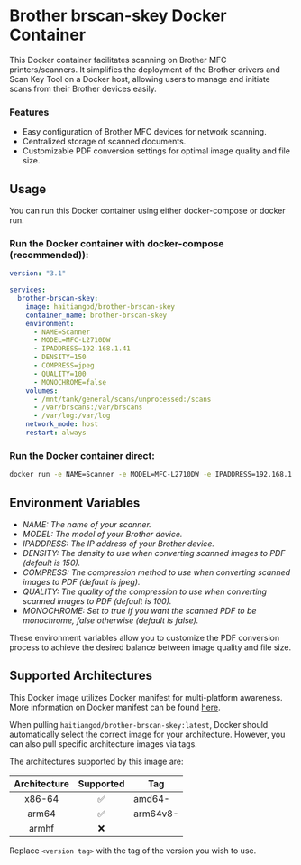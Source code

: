 # Brother brscan-skey Docker Container

This Docker container facilitates scanning on Brother MFC printers/scanners. It simplifies the deployment of the Brother drivers and Scan Key Tool on a Docker host, allowing users to manage and initiate scans from their Brother devices easily.

### Features

- Easy configuration of Brother MFC devices for network scanning.
- Centralized storage of scanned documents.
- Customizable PDF conversion settings for optimal image quality and file size.

## Usage

You can run this Docker container using either docker-compose or docker run.

### Run the Docker container with docker-compose (recommended)):

```yaml
version: "3.1"

services:
  brother-brscan-skey:
    image: haitiangod/brother-brscan-skey
    container_name: brother-brscan-skey
    environment:
      - NAME=Scanner
      - MODEL=MFC-L2710DW
      - IPADDRESS=192.168.1.41
      - DENSITY=150
      - COMPRESS=jpeg
      - QUALITY=100
      - MONOCHROME=false
    volumes:
      - /mnt/tank/general/scans/unprocessed:/scans
      - /var/brscans:/var/brscans
      - /var/log:/var/log
    network_mode: host
    restart: always
```

### Run the Docker container direct:

```bash
docker run -e NAME=Scanner -e MODEL=MFC-L2710DW -e IPADDRESS=192.168.1.41 -e DENSITY=150 -e COMPRESS=jpeg -e QUALITY=100 -e MONOCHROME=false -it --name=brscan-container -v /mnt/scans:/scans --net=host haitiangod/brother-brscan-skey
```

## Environment Variables

- _NAME: The name of your scanner._
- _MODEL: The model of your Brother device._
- _IPADDRESS: The IP address of your Brother device._
- _DENSITY: The density to use when converting scanned images to PDF (default is 150)._
- _COMPRESS: The compression method to use when converting scanned images to PDF (default is jpeg)._
- _QUALITY: The quality of the compression to use when converting scanned images to PDF (default is 100)._
- _MONOCHROME: Set to true if you want the scanned PDF to be monochrome, false otherwise (default is false)._

These environment variables allow you to customize the PDF conversion process to achieve the desired balance between image quality and file size.

## Supported Architectures

This Docker image utilizes Docker manifest for multi-platform awareness. More information on Docker manifest can be found [here](https://github.com/docker/distribution/blob/master/docs/spec/manifest-v2-2.md#manifest-list).

When pulling `haitiangod/brother-brscan-skey:latest`, Docker should automatically select the correct image for your architecture. However, you can also pull specific architecture images via tags.

The architectures supported by this image are:

| Architecture | Supported | Tag                   |
| :----------: | :-------: | --------------------- |
|    x86-64    |    ✅     | amd64-<version tag>   |
|    arm64     |    ✅     | arm64v8-<version tag> |
|    armhf     |    ❌     |                       |

Replace `<version tag>` with the tag of the version you wish to use.
